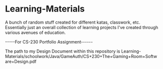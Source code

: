 # Learning-Materials
A bunch of random stuff created for different katas, classwork, etc. Essentially just an overall collection of learning projects I've created through various avenues of education.

-----For CS-230 Portfolio Assignment------

The path to my Design Document within this repository is Learning-Materials/schoolwork/Java/GameAuth/CS+230+The+Gaming+Room+Software+Design.pdf


